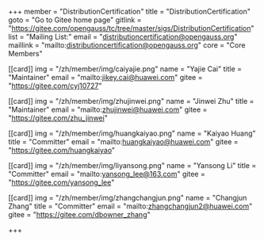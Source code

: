 +++
member = "DistributionCertification"
title = "DistributionCertification"
goto = "Go to Gitee home page"
gitlink = "https://gitee.com/opengauss/tc/tree/master/sigs/DistributionCertification"
list = "Mailing List:"
email = "distributioncertification@opengauss.org"
maillink = "mailto:distributioncertification@opengauss.org"
core = "Core Members"


[[card]]
img = "/zh/member/img/caiyajie.png"
name = "Yajie Cai"
title = "Maintainer"
email = "mailto:jikey.cai@huawei.com"
gitee = "https://gitee.com/cyj10727"

[[card]]
img = "/zh/member/img/zhujinwei.png"
name = "Jinwei Zhu"
title = "Maintainer"
email = "mailto:zhujinwei@huawei.com"
gitee = "https://gitee.com/zhu_jinwei"

[[card]]
img = "/zh/member/img/huangkaiyao.png"
name = "Kaiyao Huang"
title = "Committer"
email = "mailto:huangkaiyao@huawei.com"
gitee = "https://gitee.com/huangkaiyao"

[[card]]
img = "/zh/member/img/liyansong.png"
name = "Yansong Li"
title = "Committer"
email = "mailto:yansong_lee@163.com"
gitee = "https://gitee.com/yansong_lee"

[[card]]
img = "/zh/member/img/zhangchangjun.png"
name = "Changjun Zhang"
title = "Committer"
email = "mailto:zhangchangjun2@huawei.com"
gitee = "https://gitee.com/dbowner_zhang"

+++